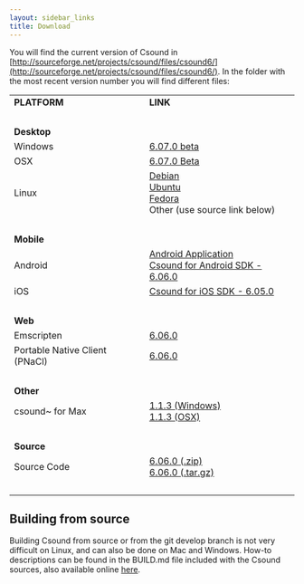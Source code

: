 ```yaml
---
layout: sidebar_links
title: Download
---
```


You will find the current version of Csound in [http://sourceforge.net/projects/csound/files/csound6/](http://sourceforge.net/projects/csound/files/csound6/). In the folder with the most recent version number you will find different files:

<table width="100%">
  <tr><td><strong>PLATFORM</strong></td><td><strong>LINK</strong></td></th>

  <tr><td colspan=2>&nbsp;</td></tr>
  <tr><td colspan=2><strong>Desktop</strong></td></tr>
  <tr><td>Windows</td><td><a href="https://sourceforge.net/projects/csound/files/csound6/Csound6.07/Setup_Csound6_x64_6.07.0beta3.exe/download">6.07.0 beta</a></td></tr>
  <tr><td>OSX</td><td><a href="https://sourceforge.net/projects/csound/files/csound6/Csound6.07/csound6.07beta-OSX-universal.dmg/download">6.07.0 Beta</a> </td></tr>
  <tr><td>Linux</td>
  <td>
    <a href="https://packages.debian.org/search?keywords=csound&searchon=names&suite=all&section=all">Debian</a><br/>
    <a href="http://packages.ubuntu.com/search?suite=all&searchon=names&keywords=csound">Ubuntu</a><br/>
    <a href="https://apps.fedoraproject.org/packages/csound">Fedora</a><br/>
    Other (use source link below)</td></tr>

  <tr><td colspan=2>&nbsp;</td></tr>
  <tr><td colspan=2><strong>Mobile</strong></td></tr>
  <tr><td>Android</td><td>
  <a href="http://sourceforge.net/projects/csound/files/csound6/Csound6.06/CsoundApplication-release.apk/download">Android Application</a><br/>
  <a href="http://sourceforge.net/projects/csound/files/csound6/Csound6.06/csound-android-6.06.0.zip/download">Csound for Android SDK - 6.06.0</a>
  </td></tr>
  <tr><td>iOS</td><td>
  <a href="http://sourceforge.net/projects/csound/files/csound6/Csound6.05/csound-iOS-6.05.0.zip/download">Csound for iOS SDK - 6.05.0</a>
  </td></tr>

  <tr><td colspan=2>&nbsp;</td></tr>
  <tr><td colspan=2><strong>Web</strong></td></tr>
  <tr><td>Emscripten</td><td>
  <a href="http://sourceforge.net/projects/csound/files/csound6/Csound6.06/csound-emscripten-6.06.0.zip/download">6.06.0</a>
  </td></tr>
  <tr><td>Portable Native Client (PNaCl)</td><td>
  <a href="http://sourceforge.net/projects/csound/files/csound6/Csound6.06/csound6.06-pnacl.tar.gz/download">6.06.0</a>
  </td></tr>

  <tr><td colspan=2>&nbsp;</td></tr>
  <tr><td colspan=2><strong>Other</strong></td></tr>
  <tr><td>csound~ for Max</td><td>
  <a href="http://sourceforge.net/projects/csound/files/csound6/Csound6.05/csound~-_1.1.3.exe/download">1.1.3 (Windows)</a><br/>
  <a href="http://sourceforge.net/projects/csound/files/csound6/Csound6.05/csound~_v1.1.3.pkg/download">1.1.3 (OSX)</a>
  </td></tr>

  <tr><td colspan=2>&nbsp;</td></tr>
  <tr><td colspan=2><strong>Source</strong></td></tr>
  <tr><td>Source Code</td><td>
  <a href="http://sourceforge.net/projects/csound/files/csound6/Csound6.06/Csound6.06.zip/download">6.06.0 (.zip)</a><br/>
  <a href="http://sourceforge.net/projects/csound/files/csound6/Csound6.06/Csound6.06.tar.gz/download">6.06.0 (.tar.gz)</a>
  </td></tr>

  <tr><td colspan=2>&nbsp;</td></tr>
  <!--<tr><td colspan=2><strong>Manual</strong></td></tr>-->

</table>

<!--<h3 id="desktop">Desktop</h3>-->

<!--* Windows-->

<!--* OSX - For **Apple** Macintosh, disk image files (.dmg). Choose the version which fits to your OSX version. If there is none, choose the closest one, or ask the mailing list for recommendations. You can also get Csound using Homebrew. See instructions [here](https://github.com/kunstmusik/homebrew-csound).-->

<!--* Linux-->

<!--<h3 id="desktop">Mobile</h3>-->

<!--* For **Android**, use the .apk file for a Csound executable. The csound-android.zip contains the sources - you only need it when you develop own Android Csound applications.-->

<!--* For **iOS** development, use csound-iOS.zip.-->

<!--<h3 id="desktop">Web</h3>-->


<!--* For **iOS** development, use csound-iOS.zip.-->

<!--* For execution within browsers, you will find **Portable Native client (PNaCl)** (currently only supported in Chrome) and **Emscripten** (pure javascript, so more widely supported, but slower).-->

<!--<h3 id="desktop">Other</h3>-->

<!--* For using Csound inside **Max**, you will find the csound~ external as .zip or .pkg.-->

<!--<h3 id="source">Source</h3>-->

<!--* For using Csound inside **Max**, you will find the csound~ external as .zip or .pkg.-->

<!--`TODO: Reorganize downloads to reflect the fact, that Csound has a core and a set of frontends for different uses, etc.`-->

<!--You will find the current version of Csound in [http://sourceforge.net/projects/csound/files/csound6/](http://sourceforge.net/projects/csound/files/csound6/). In the folder with the most recent version number you will find different files:-->

<!--* For **Apple** Macintosh, disk image files (.dmg). Choose the version which fits to your OSX version. If there is none, choose the closest one, or ask the mailing list for recommendations. You can also get Csound using Homebrew. See instructions [here](https://github.com/kunstmusik/homebrew-csound).-->
<!--* For **Windows**, choose the file ending in .exe.-->
<!--* For **Linux**, use the sources as .zip or .tar.gz . You can also get Csound from the repository of your distribution, but probably you will not find there the most recent version. If you have some experience in building from source, you should consider this (see below for instructions).-->
<!--* For **Android**, use the .apk file for a Csound executable. The csound-android.zip contains the sources - you only need it when you develop own Android Csound applications.-->
<!--* For **iOS** development, use csound-iOS.zip.-->
<!--* For using Csound inside **Max**, you will find the csound~ external as .zip or .pkg.-->
<!--* For execution within browsers, you will find **Portable Native client (PNaCl)** (currently only supported in Chrome) and **Emscripten** (pure javascript, so more widely supported, but slower).-->
<!--* The Csound **Manual** comes in different formats in the "manual" folder. Choose the one you need. You should also find an up-to-date [version online](http://csound.github.io/docs/manual/index.html).-->

<!--Some more detailed download instructions can be found in the [Csound FLOSS Manual](http://en.flossmanuals.net/csound/a-make-csound-run/).-->

<!--## Linux Distribution-provided packages-->

<!--You can check below the versions of packages provided for your distribution:-->


## Building from source

Building Csound from source or from the git develop branch is not very difficult on Linux, and can also be done on Mac and Windows. How-to descriptions can be found in the BUILD.md file included with the Csound sources, also available online [here](https://github.com/csound/csound/blob/develop/BUILD.md).

